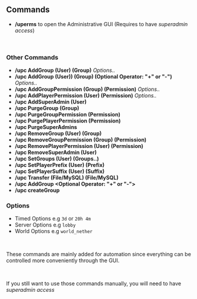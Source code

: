 ## Commands

* **/uperms** to open the Administrative GUI
  (Requires to have *superadmin access*)
  
<br />

### Other Commands
* **/upc AddGroup (User) (Group)** *Options..*
* **/upc AddGroup (User)) (Group) (Optional Operator: "+" or "-")** *Options..*
* **/upc AddGroupPermission (Group) (Permission)** *Options..*
* **/upc AddPlayerPermission (User) (Permission)** *Options..*
* **/upc AddSuperAdmin (User)**
* **/upc PurgeGroup (Group)**
* **/upc PurgeGroupPermission (Permission)**
* **/upc PurgePlayerPermission (Permission)**
* **/upc PurgeSuperAdmins**
* **/upc RemoveGroup (User) (Group)**
* **/upc RemoveGroupPermission (Group) (Permission)**
* **/upc RemovePlayerPermission (User) (Permission)**
* **/upc RemoveSuperAdmin (User)**
* **/upc SetGroups (User) (Groups..)**
* **/upc SetPlayerPrefix (User) (Prefix)**
* **/upc SetPlayerSuffix (User) (Suffix)**
* **/upc Transfer (File/MySQL) (File/MySQL)**
* **/upc AddGroup <Player> <Group> <Optional Operator: "+" or "-"> <Time>**
* **/upc createGroup <groupName>**

### Options
* Timed Options e.g ``3d`` or ``20h 4m``
* Server Options e.g ``lobby``
* World Options e.g ``world_nether``

<br />

These commands are mainly added for automation since everything can be controlled more conveniently through the GUI.

<br>

If you still want to use those commands manually, you will need to have *superadmin access*
